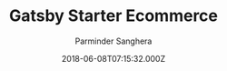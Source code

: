 ---
title: Gatsby Starter Ecommerce
github: https://github.com/parmsang/gatsby-starter-ecommerce
demo: https://parmsang.github.io/gatsby-starter-ecommerce/
author: Parminder Sanghera
ssg:
  - Gatsby
cms:
  - Markdown
date: 2018-06-08T07:15:32.000Z
description: Gatsby starter for creating an eCommerce site using the Moltin eCommerce Api
draft: true
publish_date: '2018-06-08T07:15:32Z'
update_date: '2021-04-11T15:37:52Z'
github_star: 491
github_fork: 151
---